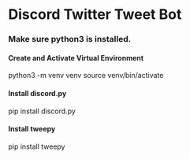 # Discord Twitter Tweet Bot

### Make sure python3 is installed.
#### Create and Activate Virtual Environment
python3 -m venv venv
source venv/bin/activate 

#### Install discord.py
pip install discord.py

#### Install tweepy 
pip install tweepy

